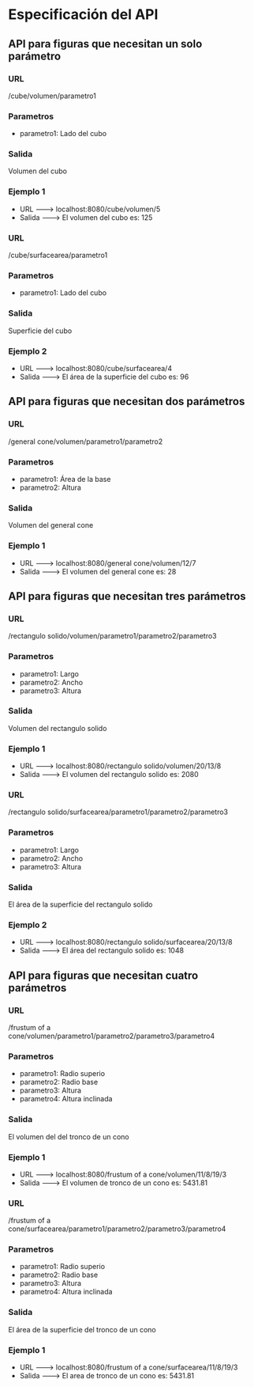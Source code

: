 # Especificación del API
## API para figuras que necesitan un solo parámetro
### URL
/cube/volumen/parametro1
### Parametros
- parametro1: Lado del cubo
### Salida
Volumen del cubo
### Ejemplo 1
- URL ---> localhost:8080/cube/volumen/5
- Salida ---> El volumen del cubo es: 125

### URL
/cube/surfacearea/parametro1
### Parametros
- parametro1: Lado del cubo
### Salida
Superficie del cubo
### Ejemplo 2
- URL ---> localhost:8080/cube/surfacearea/4
- Salida ---> El área de la superficie del cubo es: 96


## API para figuras que necesitan dos parámetros
### URL
/general cone/volumen/parametro1/parametro2
### Parametros
- parametro1: Área de la base
- parametro2: Altura
### Salida
Volumen del general cone

### Ejemplo 1
- URL ---> localhost:8080/general cone/volumen/12/7
- Salida ---> El volumen del general cone es: 28

## API para figuras que necesitan tres parámetros
### URL
/rectangulo solido/volumen/parametro1/parametro2/parametro3
### Parametros
- parametro1: Largo
- parametro2: Ancho
- parametro3: Altura
### Salida
Volumen del rectangulo solido
### Ejemplo 1
- URL ---> localhost:8080/rectangulo solido/volumen/20/13/8
- Salida ---> El volumen del rectangulo solido es: 2080

### URL
/rectangulo solido/surfacearea/parametro1/parametro2/parametro3
### Parametros
- parametro1: Largo
- parametro2: Ancho
- parametro3: Altura
### Salida
El área de la superficie del rectangulo solido
### Ejemplo 2
- URL ---> localhost:8080/rectangulo solido/surfacearea/20/13/8
- Salida ---> El área del rectangulo solido es: 1048

## API para figuras que necesitan cuatro parámetros
### URL
/frustum of a cone/volumen/parametro1/parametro2/parametro3/parametro4
### Parametros
- parametro1: Radio superio
- parametro2: Radio base
- parametro3: Altura
- parametro4: Altura inclinada
### Salida
El volumen del del tronco de un cono
### Ejemplo 1
- URL ---> localhost:8080/frustum of a cone/volumen/11/8/19/3
- Salida ---> El volumen de tronco de un cono es: 5431.81

### URL
/frustum of a cone/surfacearea/parametro1/parametro2/parametro3/parametro4
### Parametros
- parametro1: Radio superio
- parametro2: Radio base
- parametro3: Altura
- parametro4: Altura inclinada
### Salida
El área de la superficie del tronco de un cono
### Ejemplo 1
- URL ---> localhost:8080/frustum of a cone/surfacearea/11/8/19/3
- Salida ---> El area de tronco de un cono es: 5431.81
